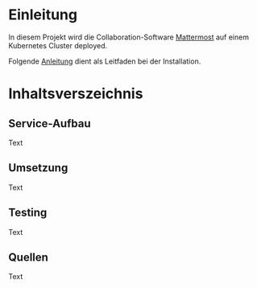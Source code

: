 # Einleitung
In diesem Projekt wird die Collaboration-Software [Mattermost](https://mattermost.com/) auf einem Kubernetes Cluster deployed.

Folgende [Anleitung](https://docs.mattermost.com/install/install-kubernetes.html) dient als Leitfaden bei der Installation.

# Inhaltsverszeichnis

## Service-Aufbau 
Text

## Umsetzung
Text

## Testing
Text

## Quellen
Text